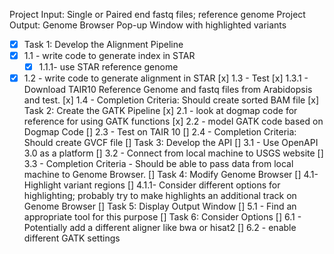 Project Input: Single or Paired end fastq files; reference genome
Project Output: Genome Browser Pop-up Window with highlighted variants

- [x] Task 1: Develop the Alignment Pipeline
 - [x] 1.1 - write code to generate index in STAR
   - [x] 1.1.1- use STAR reference genome
 - [x] 1.2 - write code to generate alignment in STAR
 [x] 1.3 - Test
  [x] 1.3.1 - Download TAIR10 Reference Genome and fastq files from Arabidopsis and test.
 [x] 1.4 - Completion Criteria: Should create sorted BAM file
[x] Task 2: Create the GATK Pipeline
 [x] 2.1 - look at dogmap code for reference for using GATK functions
 [x] 2.2 - model GATK code based on Dogmap Code
 [] 2.3 - Test on TAIR 10
 [] 2.4 - Completion Criteria: Should create GVCF file
[] Task 3: Develop the API
  [] 3.1 - Use OpenAPI 3.0 as a platform
  [] 3.2 - Connect from local machine to USGS website
  [] 3.3 - Completion Criteria - Should be able to pass data from local machine to Genome Browser.
[] Task 4: Modify Genome Browser
  [] 4.1- Highlight variant regions
   [] 4.1.1- Consider different options for highlighting; probably try to make highlights an additional track on Genome Browser
[] Task 5: Display Output Window
  [] 5.1 - Find an appropriate tool for this purpose
[] Task 6: Consider Options
  [] 6.1 - Potentially add a different aligner like bwa or hisat2
  [] 6.2 - enable different GATK settings
